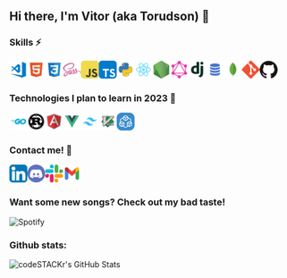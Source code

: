 ## Hi there, I'm Vitor (aka Torudson) 👋 

### Skills ⚡
[<img align="left" alt="Visual Studio Code" width="32px" src="/icons/vscode.png" />](https://code.visualstudio.com)
[<img align="left" alt="HTML5" width="32px" src="/icons/html.png" />](https://developer.mozilla.org/en-US/docs/Web/HTML)
[<img align="left" alt="CSS3" width="32px" src="/icons/css.png" />](https://developer.mozilla.org/en-US/docs/Web/CSS)
[<img align="left" alt="SASS" width="32px" src="/icons/sass.png" />](https://sass-lang.com)
[<img align="left" alt="JavaScript" width="32px" src="/icons/javascript.png" />](https://developer.mozilla.org/pt-BR/docs/Web/JavaScript)
[<img align="left" alt="TypeScript" width="32px" src="/icons/typescript.png" />](https://www.typescriptlang.org)
[<img align="left" alt="Python" width="32px" src="/icons/python.png" />](https://www.python.org)
[<img align="left" alt="React" width="32px" src="/icons/react.png" />](https://reactjs.org)
[<img align="left" alt="Node.js" width="32px" src="/icons/nodejs.png" />](https://nodejs.org/en/)
[<img align="left" alt="GraphQL" width="32px" src="/icons/graphql.png" />](https://graphql.org)
[<img align="left" alt="Django" width="32px" src="/icons/django.png" />](https://www.djangoproject.com/)
[<img align="left" alt="SQL" width="32px" src="/icons/sql.png" />](https://en.wikipedia.org/wiki/SQL)
[<img align="left" alt="MongoDB" width="32px" src="/icons/mongodb.png" />](https://www.mongodb.com)
[<img align="left" alt="Git" width="32px" src="/icons/git.png" />](https://git-scm.com)
[<img align="left" alt="GitHub" width="32px" src="/icons/github.png" />](https://github.com)

<br>
<br>

### Technologies I plan to learn in 2023 💪
[<img align="left" alt="GO" width="32px" src="/icons/go.png" />](https://go.dev)
[<img align="left" alt="Rust" width="32px" src="/icons/rust.png" />](https://www.rust-lang.org)
[<img align="left" alt="AngularJS" width="32px" src="/icons/agularjs.png" />](https://angularjs.org)
[<img align="left" alt="VueJS" width="32px" src="/icons/vuejs.png" />](https://vuejs.org)
[<img align="left" alt="Tailwind CSS" width="32px" src="/icons/tailwind.png" />](https://tailwindcss.com/)
[<img align="left" alt="VIM" width="32px" src="/icons/vim.png" />](https://www.vim.org)
[<img align="left" alt="tRPC" width="32px" src="/icons/trpc.png" />](https://trpc.io/)

<br>
<br>

### Contact me! 📝
[<img align="left" alt="LinkedIn" width="32px" src="/icons/linkedin.png" />](https://www.linkedin.com/in/vitor-wdson-0148b7227/)
[<img align="left" alt="Discord" width="32px" src="/icons/discord.png" />](https://discordapp.com/users/287051666166120448)
[<img align="left" alt="Slack" width="32px" src="/icons/slack.png" />](https://slack.com/app_redirect?channel=U01FL817DLZ)
[<img align="left" alt="Email" width="32px" src="/icons/gmail.png" />](mailto:vitor.wdson2@gmail.com)

<br>
<br>

### Want some new songs? Check out my bad taste!
![Spotify](https://readme-spotify-vitorwdson.vercel.app/api/spotify)

### Github stats:
<img align="left" alt="codeSTACKr's GitHub Stats" src="https://readme-stats-vitorwdson.vercel.app//api?username=vitorwdson&show_icons=true&hide_border=true&count_private=true" />
